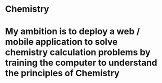 # Chemistry
# My ambition is to deploy a web / mobile application to solve chemistry calculation problems by training the computer to understand the principles of Chemistry
